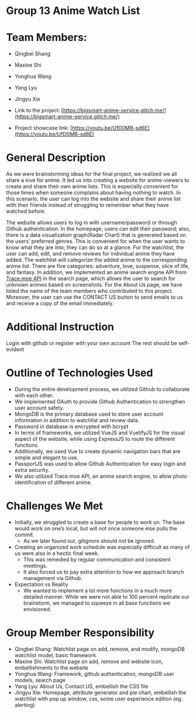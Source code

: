 # Group 13 Anime Watch List

# Team Members:
- Qingbei Shang
- Maxine Shi
- Yonghua Wang
- Yang Lyu
- Jingyu Xie

- Link to the project: [https://bigsmart-anime-service.glitch.me/](https://bigsmart-anime-service.glitch.me/)
- Project showcase link: [https://youtu.be/UfD0MB-sd6E](https://youtu.be/UfD0MB-sd6E)

# General Description

As we were brainstorming ideas for the final project, we realized we all share a love for anime. It led us into creating a website for anime-viewers to create and share their own anime lists. This is especially convenient for those times when someone complains about having nothing to watch. In this scenario, the user can log into the website and share their anime list with their friends instead of struggling to remember what they have watched before. 

The website allows users to log in with username/password or through Github authentication. In the homepage, users can edit their password; also, there is a data visualization graph(Radar Chart) that is generated based on the users’ preferred genres. This is convenient for when the user wants to know what they are into; they can do so at a glance. For the watchlist, the user can add, edit, and remove reviews for individual anime they have added. The watchlist will categorize the added anime to the corresponding anime list. There are five categories: adventure, love, suspense, slice of life, and fantasy. In addition, we implemented an anime search engine API from [Trace.moe API](https://soruly.github.io/trace.moe-api/#/) in the search page, which allows the user to search for unknown animes based on screenshots. For the About Us page, we have listed the name of the team members who contributed to this project. Moreover, the user can use the CONTACT US button to send emails to us and receive a copy of the email immediately.

# Additional Instruction
Login with github or register with your own account
The rest should be self-evident


# Outline of Technologies Used
- During the entire development process, we utilized Github to collaborate with each other. 
- We implemented OAuth to provide Github Authentication to strengthen user account safety. 
- MongoDB is the primary database used to store user account information in addition to watchlist and review data. 
- Password in database is encrypted with bcrypt
- In terms of frameworks, we utilized VueJS and VuetifyJS for the visual aspect of the website, while using ExpressJS to route the different functions. 
- Additionally, we used Vue to create dynamic navigation bars that are simple and elegant to use. 
- PassportJS was used to allow Github Authentication for easy login and extra security. 
- We also utilized Trace.moe API, an anime search engine, to allow photo identification of different anime. 


# Challenges We Met
- Initially, we struggled to create a base for people to work on. The base would work on one’s local, but will not once someone else pulls the commit. 
  - As we later found out, gitignore should not be ignored. 
- Creating an organized work schedule was especially difficult as many of us were also in a hectic final week. 
  - This was remedied by regular communication and consistent meetings. 
  - It also forced us to pay extra attention to how we approach branch management via Github. 
- Expectation vs Reality
  - We wanted to implement a lot more functions in a much more detailed manner. While we were not able to 100 percent replicate our brainstorm, we managed to squeeze in all base functions we envisioned. 

# Group Member Responsibility
- Qingbei Shang: Watchlist page on add, remove, and modify, mongoDB watchlist model, basic framework
- Maxine Shi: Watchlist page on add, remove and website icon, embellishments to the website
- Yonghua Wang: Framework, github authentication, mongoDB user models, search page
- Yang Lyu: About Us, Contact US, embellish the CSS file
- Jingyu Xie: Homepage, attribute generator and pie chart, embellish the watchlist with pop up window, css, some user experience edition (eg. alerting)

